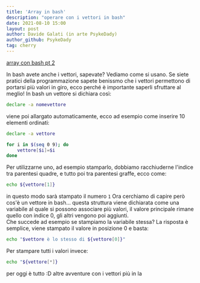 ```yaml
---
title: 'Array in bash'
description: "operare con i vettori in bash"
date: 2021-08-10 15:00
layout: post
author: Davide Galati (in arte PsykeDady)
author_github: PsykeDady
tag: cherry
---
```


[array con bash pt 2](https://feed.linuxpeople.org/posts/array-con-bash-pt2/)

In bash avete anche i vettori, sapevate? Vediamo come si usano. 
Se siete pratici della programmazione sapete benissmo che i vettori permettono di portarsi più valori in giro, ecco perché è importante saperli sfruttare al meglio! 
In bash un vettore si dichiara così: 
```bash
declare -a nomevettore
```

viene poi allargato automaticamente, ecco ad esempio come inserire 10 elementi ordinati: 
```bash
declare -a vettore

for i in $(seq 0 9); do 
	vettore[$i]=$i
done
```

Per utilizzarne uno, ad esempio stamparlo, dobbiamo racchiuderne l'indice tra parentesi quadre, e tutto poi tra parentesi graffe, ecco come: 
```bash
echo ${vettore[1]}
```

in questo modo sarà stampato il numero `1`
Ora cerchiamo di capire però cos'è un vettore in bash... questa struttura viene dichiarata come una variabile al quale si possono associare più valori, il valore principale rimane quello con indice 0, gli altri vengono poi aggiunti.   
Che succede ad esempio se stampiamo la variabile stessa? La risposta è semplice, viene stampato il valore in posizione 0 e basta: 

```bash
echo "$vettore è lo stesso di ${vettore[0]}"
```

Per stampare tutti i valori invece: 
```bash 
echo "${vettore[*]}
```

per oggi è tutto :D altre avventure con i vettori più in la



